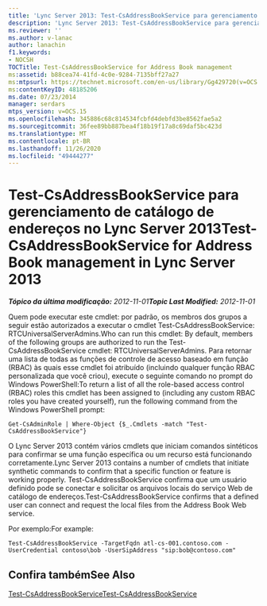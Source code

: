 ```yaml
---
title: 'Lync Server 2013: Test-CsAddressBookService para gerenciamento de catálogo de endereços'
description: 'Lync Server 2013: Test-CsAddressBookService para gerenciamento de catálogo de endereços.'
ms.reviewer: ''
ms.author: v-lanac
author: lanachin
f1.keywords:
- NOCSH
TOCTitle: Test-CsAddressBookService for Address Book management
ms:assetid: b88cea74-41fd-4c0e-9284-7135bff27a27
ms:mtpsurl: https://technet.microsoft.com/en-us/library/Gg429720(v=OCS.15)
ms:contentKeyID: 48185206
ms.date: 07/23/2014
manager: serdars
mtps_version: v=OCS.15
ms.openlocfilehash: 345886c68c814534fcbfd4debfd3be8562fae5a2
ms.sourcegitcommit: 36fee89bb887bea4f18b19f17a8c69daf5bc423d
ms.translationtype: MT
ms.contentlocale: pt-BR
ms.lasthandoff: 11/26/2020
ms.locfileid: "49444277"
---
```

# <a name="test-csaddressbookservice-for-address-book-management-in-lync-server-2013"></a><span data-ttu-id="53b98-103">Test-CsAddressBookService para gerenciamento de catálogo de endereços no Lync Server 2013</span><span class="sxs-lookup"><span data-stu-id="53b98-103">Test-CsAddressBookService for Address Book management in Lync Server 2013</span></span>

<div data-xmlns="http://www.w3.org/1999/xhtml">

<div class="topic" data-xmlns="http://www.w3.org/1999/xhtml" data-msxsl="urn:schemas-microsoft-com:xslt" data-cs="https://msdn.microsoft.com/">

<div data-asp="https://msdn2.microsoft.com/asp">



</div>

<div id="mainSection">

<div id="mainBody"><span data-ttu-id="53b98-104">

<span> </span></span><span class="sxs-lookup"><span data-stu-id="53b98-104">

<span> </span></span></span>

<span data-ttu-id="53b98-105">_**Tópico da última modificação:** 2012-11-01_</span><span class="sxs-lookup"><span data-stu-id="53b98-105">_**Topic Last Modified:** 2012-11-01_</span></span>

<span data-ttu-id="53b98-106">Quem pode executar este cmdlet: por padrão, os membros dos grupos a seguir estão autorizados a executar o cmdlet Test-CsAddressBookService: RTCUniversalServerAdmins.</span><span class="sxs-lookup"><span data-stu-id="53b98-106">Who can run this cmdlet: By default, members of the following groups are authorized to run the Test-CsAddressBookService cmdlet: RTCUniversalServerAdmins.</span></span> <span data-ttu-id="53b98-107">Para retornar uma lista de todas as funções de controle de acesso baseado em função (RBAC) às quais esse cmdlet foi atribuído (incluindo qualquer função RBAC personalizada que você criou), execute o seguinte comando no prompt do Windows PowerShell:</span><span class="sxs-lookup"><span data-stu-id="53b98-107">To return a list of all the role-based access control (RBAC) roles this cmdlet has been assigned to (including any custom RBAC roles you have created yourself), run the following command from the Windows PowerShell prompt:</span></span>

    Get-CsAdminRole | Where-Object {$_.Cmdlets -match "Test-CsAddressBookService"}

<span data-ttu-id="53b98-108">O Lync Server 2013 contém vários cmdlets que iniciam comandos sintéticos para confirmar se uma função específica ou um recurso está funcionando corretamente.</span><span class="sxs-lookup"><span data-stu-id="53b98-108">Lync Server 2013 contains a number of cmdlets that initiate synthetic commands to confirm that a specific function or feature is working properly.</span></span> <span data-ttu-id="53b98-109">Test-CsAddressBookService confirma que um usuário definido pode se conectar e solicitar os arquivos locais do serviço Web de catálogo de endereços.</span><span class="sxs-lookup"><span data-stu-id="53b98-109">Test-CsAddressBookService confirms that a defined user can connect and request the local files from the Address Book Web service.</span></span>

<span data-ttu-id="53b98-110">Por exemplo:</span><span class="sxs-lookup"><span data-stu-id="53b98-110">For example:</span></span>

    Test-CsAddressBookService -TargetFqdn atl-cs-001.contoso.com -UserCredential contoso\bob -UserSipAddress "sip:bob@contoso.com"

<div>

## <a name="see-also"></a><span data-ttu-id="53b98-111">Confira também</span><span class="sxs-lookup"><span data-stu-id="53b98-111">See Also</span></span>


[<span data-ttu-id="53b98-112">Test-CsAddressBookService</span><span class="sxs-lookup"><span data-stu-id="53b98-112">Test-CsAddressBookService</span></span>](https://docs.microsoft.com/powershell/module/skype/Test-CsAddressBookService)  
  

<span data-ttu-id="53b98-113"></div>

</div>

<span> </span>

</div>

</div>

</span><span class="sxs-lookup"><span data-stu-id="53b98-113"></div>

</div>

<span> </span>

</div>

</div>

</span></span></div>

